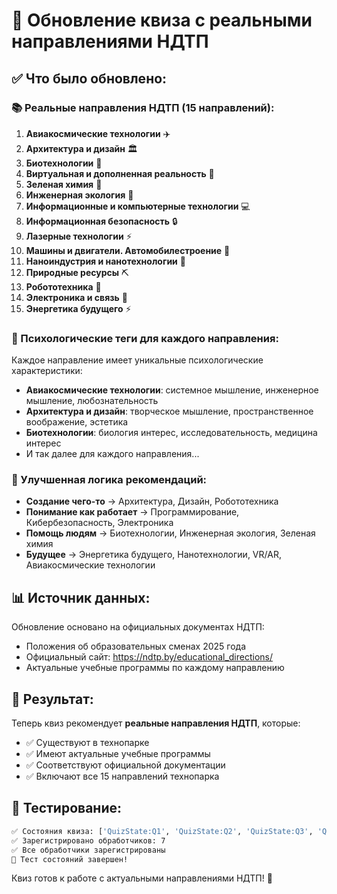 # 🔄 Обновление квиза с реальными направлениями НДТП

## ✅ Что было обновлено:

### 📚 Реальные направления НДТП (15 направлений):

1. **Авиакосмические технологии** ✈️
2. **Архитектура и дизайн** 🏛️
3. **Биотехнологии** 🧬
4. **Виртуальная и дополненная реальность** 🥽
5. **Зеленая химия** 🌿
6. **Инженерная экология** 🌱
7. **Информационные и компьютерные технологии** 💻
8. **Информационная безопасность** 🔒
9. **Лазерные технологии** ⚡
10. **Машины и двигатели. Автомобилестроение** 🚗
11. **Наноиндустрия и нанотехнологии** 🔬
12. **Природные ресурсы** ⛏️
13. **Робототехника** 🤖
14. **Электроника и связь** 📡
15. **Энергетика будущего** ⚡

### 🧠 Психологические теги для каждого направления:

Каждое направление имеет уникальные психологические характеристики:
- **Авиакосмические технологии**: системное мышление, инженерное мышление, любознательность
- **Архитектура и дизайн**: творческое мышление, пространственное воображение, эстетика
- **Биотехнологии**: биология интерес, исследовательность, медицина интерес
- И так далее для каждого направления...

### 🎯 Улучшенная логика рекомендаций:

- **Создание чего-то** → Архитектура, Дизайн, Робототехника
- **Понимание как работает** → Программирование, Кибербезопасность, Электроника
- **Помощь людям** → Биотехнологии, Инженерная экология, Зеленая химия
- **Будущее** → Энергетика будущего, Нанотехнологии, VR/AR, Авиакосмические технологии

## 📊 Источник данных:

Обновление основано на официальных документах НДТП:
- Положения об образовательных сменах 2025 года
- Официальный сайт: https://ndtp.by/educational_directions/
- Актуальные учебные программы по каждому направлению

## 🚀 Результат:

Теперь квиз рекомендует **реальные направления НДТП**, которые:
- ✅ Существуют в технопарке
- ✅ Имеют актуальные учебные программы
- ✅ Соответствуют официальной документации
- ✅ Включают все 15 направлений технопарка

## 🧪 Тестирование:

```bash
✅ Состояния квиза: ['QuizState:Q1', 'QuizState:Q2', 'QuizState:Q3', 'QuizState:Q4', 'QuizState:Q5', 'QuizState:DONE']
✅ Зарегистрировано обработчиков: 7
✅ Все обработчики зарегистрированы
🎉 Тест состояний завершен!
```

Квиз готов к работе с актуальными направлениями НДТП! 🎉 